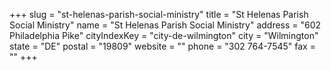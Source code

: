 +++
slug = "st-helenas-parish-social-ministry"
title = "St Helenas Parish Social Ministry"
name = "St Helenas Parish Social Ministry"
address = "602 Philadelphia Pike"
cityIndexKey = "city-de-wilmington"
city = "Wilmington"
state = "DE"
postal = "19809"
website = ""
phone = "302 764-7545"
fax = ""
+++

